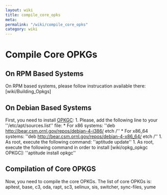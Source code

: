 ```yaml
---
layout: wiki
title: compile_core_opks
meta: 
permalink: "/wiki/compile_core_opks"
category: wiki
---
```

<!-- Name: compile_core_opks -->
<!-- Version: 4 -->
<!-- Author: valleegr -->

# Compile Core OPKGs

## On RPM Based Systems

On RPM based systems, please follow instrucation available there: [wiki/Building_Opkgs]

## On Debian Based Systems

First, you need to install [OPKGC](/wiki/opkg_opkgc/):
    1. Please, add the following line to your ''/etc/apt/sources.list'' file:
        * For x86 systems: ''deb http://bear.csm.ornl.gov/repos/debian-4-i386/ etch /''
        * For x86_64 systems: ''deb http://bear.csm.ornl.gov/repos/debian-4-x86_64/ etch /''
    1. As root, execute the following command: ''aptitude update''
    1. As root, execute the following command in order to install [wiki/opkg_opkgc OPKGC]: ''aptitude install opkgc''

## Compilation of Core OPKGS

Now, you need to compile the core OPKGs. The list of core OPKGs is: apitest, base, c3, oda, rapt, sc3, selinux, sis, switcher, sync-files, yume

